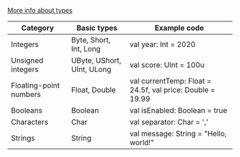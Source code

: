 [More info about types](https://kotlinlang.org/docs/kotlin-tour-basic-types.html)

| Category                | Basic types                | Example code                                      |
|-------------------------|----------------------------|---------------------------------------------------|
| Integers                | Byte, Short, Int, Long     | val year: Int = 2020                              |
| Unsigned integers       | UByte, UShort, UInt, ULong | val score: UInt = 100u                            |
| Floating-point numbers  | Float, Double              | val currentTemp: Float = 24.5f, val price: Double = 19.99 |
| Booleans                | Boolean                    | val isEnabled: Boolean = true                     |
| Characters              | Char                       | val separator: Char = ','                         |
| Strings                 | String                     | val message: String = "Hello, world!"             |